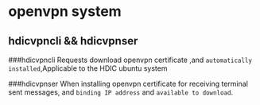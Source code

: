 openvpn system
==============
hdicvpncli   &&   hdicvpnser
-----------------------------

###hdicvpncli
Requests download openvpn certificate ,and `automatically installed`,Applicable to the HDIC ubuntu system

###hdicvpnser
When installing openvpn certificate for receiving terminal sent messages, and `binding IP address` and `available to download`.
